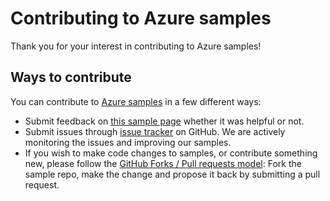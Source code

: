 # Contributing to Azure samples

Thank you for your interest in contributing to Azure samples!

## Ways to contribute

You can contribute to [Azure samples](https://github.com/Azure-Samples/app-service-dotnet-configure-deployment-sources-for-web-apps-async) in a few different ways:

- Submit feedback on [this sample page](https://azure.microsoft.com/documentation/samples/app-service-dotnet-configure-deployment-sources-for-web-apps-async/) whether it was helpful or not.  
- Submit issues through [issue tracker](https://github.com/Azure-Samples/app-service-dotnet-configure-deployment-sources-for-web-apps-async/issues) on GitHub. We are actively monitoring the issues and improving our samples.
- If you wish to make code changes to samples, or contribute something new, please follow the [GitHub Forks / Pull requests model](https://help.github.com/articles/fork-a-repo/): Fork the sample repo, make the change and propose it back by submitting a pull request.